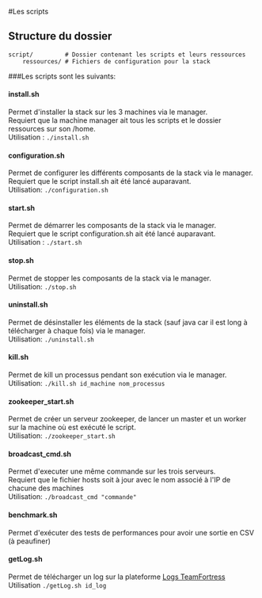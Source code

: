 #Les scripts

## Structure du dossier

	script/	        # Dossier contenant les scripts et leurs ressources
		ressources/ # Fichiers de configuration pour la stack

###Les scripts sont les suivants: 

#### install.sh
Permet d'installer la stack sur les 3 machines via le manager.  
Requiert que la machine manager ait tous les scripts et le dossier ressources sur son /home.  
Utilisation : `./install.sh`

#### configuration.sh
Permet de configurer les différents composants de la stack via le manager.  
Requiert que le script install.sh ait été lancé auparavant.  
Utilisation: `./configuration.sh`

#### start.sh
Permet de démarrer les composants de la stack via le manager.  
Requiert que le script configuration.sh ait été lancé auparavant.  
Utilisation : `./start.sh`

#### stop.sh
Permet de stopper les composants de la stack via le manager.  
Utilisation: `./stop.sh`

#### uninstall.sh
Permet de désinstaller les éléments de la stack (sauf java car il est long à télécharger à chaque fois) via le manager.  
Utilisation: `./uninstall.sh`

#### kill.sh
Permet de kill un processus pendant son exécution via le manager.  
Utilisation: `./kill.sh id_machine nom_processus`

#### zookeeper_start.sh
Permet de créer un serveur zookeeper, de lancer un master et un worker sur la machine où est exécuté le script.  
Utilisation: `./zookeeper_start.sh`

#### broadcast_cmd.sh
Permet d'executer une même commande sur les trois serveurs.  
Requiert que le fichier hosts soit à jour avec le nom associé à l'IP de chacune des machines  
Utilisation: `./broadcast_cmd "commande"`

#### benchmark.sh
Permet d'exécuter des tests de performances pour avoir une sortie en CSV (à peaufiner)

#### getLog.sh
Permet de télécharger un log sur la plateforme [Logs TeamFortress](http://logs.tf/)  
Utilisation `./getLog.sh id_log`
#### 
